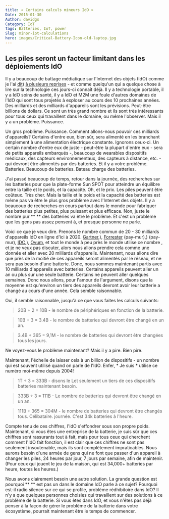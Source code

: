 ```yaml
---
title: « Certains calculs mineurs IdO »
Date: 2015-01-30
Author: davidgs
Category: IoT
Tags: Batteries, IoT, power
Slug: minor-iot-calculations
hero: images/Critical-Battery-Icon-old-laptop.jpg
---
```


## Les piles seront un facteur limitant dans les déploiements IdO

Il y a beaucoup de battage médiatique sur l'Internet des objets (IdO) comme je l'ai [dit](/posts/category/general/here-comes-iot-ready-or-not/)) [à plusieurs reprises](/posts/category/iot/is-iot-happening-or-not-in-2015/) - et comme quelqu'un qui a quelque chose à lire sur la technologie ces jours-ci connaît déjà. Il y a technologie portable, il y a IdO soins de santé, il y a IdO et M2M une foule d'autres domaines de l'IdO qui sont tous projetés à exploser au cours des 10 prochaines années. Des milliards et des milliards d'appareils sont les prévisions. Peut-être billions de dollars. Ce sont un très grand nombre et ils sont très intéressants pour tous ceux qui travaillent dans le domaine, ou même l'observer. Mais il y a un problème. Puissance.

Un gros problème. Puissance. Comment allons-nous pouvoir ces milliards d'appareils? Certains d'entre eux, bien sûr, sera alimenté en les branchant simplement à une alimentation électrique constante. Ignorons ceux-ci. Un certain nombre d'entre eux de juste - peut-être la plupart d'entre eux - sera de petits appareils embarqués -, beaucoup de wearables dispositifs médicaux, des capteurs environnementaux, des capteurs à distance, etc. - qui devront être alimentés par des batteries. Et il y a votre problème. Batteries. Beaucoup de batteries. Bateau charge des batteries.

J'ai passé beaucoup de temps, retour dans la journée, des recherches sur les batteries pour que la plate-forme Sun SPOT pour atteindre un équilibre entre la taille et le poids, et la capacité. Oh, et le prix. Les piles peuvent être coûteux. Très cher. Mais la taille et le poids et la capacité des batteries est même pas va être le plus gros problème avec l'Internet des objets. Il y a beaucoup de recherches en cours partout dans le monde pour fabriquer des batteries plus petites, plus puissant et plus efficace. Non, juste le nombre pur ** ** des batteries va être le problème. Et c'est un problème que les gens pas assez pensent à, et presque personne ne parle.

Voici ce que je veux dire. Prenons le nombre commun de 20 - 30 milliards d'appareils IdO en ligne d'ici à 2020. [Gartner](http://www.gartner.com/newsroom/id/2636073),), [Forrester](https://www.forrester.com/There+Is+No+Internet+Of+Things+8212+Yet/fulltext/-/E-RES101421) (pay-mur),) (pay-mur), [IDC](http://www.idc.com/getdoc.jsp?containerId=248451),), [Ovum](http://www.computerweekly.com/news/2240238915/Lot-of-nonsense-touted-about-IoT-says-analyst), et tout le monde à peu près le monde utilise ce nombre , et je ne veux pas discuter, alors nous allons prendre cela comme une donnée et aller avec 20 milliards d'appareils. Maintenant, nous allons dire que près de la moitié de ces appareils seront alimentés par le réseau, et ne sera pas besoin d'une batterie. Donc, nous sommes maintenant partis avec 10 milliards d'appareils avec batteries. Certains appareils peuvent aller un an ou plus sur une seule batterie. Certains ne peuvent aller quelques semaines. Donc nous allons, pour l'amour de l'argument, disons que la moyenne est qu'environ un tiers des appareils devront avoir leur batterie a changé au cours d'une année. Cela semble raisonnable.

Oui, il semble raisonnable, jusqu'à ce que vous faites les calculs suivants:

> 20B ÷ 2 = 10B - le nombre de périphériques en fonction de la batterie.

> 10B ÷ 3 = 3.4B - le nombre de batteries qui devront être changé en un an.

> 3.4B ÷ 365 = 9,1M - le nombre de batteries qui devront être changées tous les jours.

Ne voyez-vous le problème maintenant? Mais il y a pire. Bien pire.

Maintenant, l'échelle de laisser cela à un billion de dispositifs - un nombre qui est souvent utilisé quand on parle de l'IdO. Enfer, * Je suis * utilise ce numéro moi-même depuis 2004!

> 1T ÷ 3 = 333B - disons le Let seulement un tiers de ces dispositifs batteries maintenant besoin.

> 333B ÷ 3 = 111B - Le nombre de batteries qui devront être changé en un an.

> 111B ÷ 365 = 304M - le nombre de batteries qui devront être changés tous. Célibataire. journée. C'est 34k batteries à l'heure.

Compte tenu de ces chiffres, l'IdO s'effondrer sous son propre poids. Maintenant, si vous êtes une entreprise de la batterie, je suis sûr que ces chiffres sont rassurants tout à fait, mais pour tous ceux qui cherchent comment l'IdO fait fonction, il est clair que ces chiffres ne sont pas seulement insoutenable, mais ils sont complètement impraticables. Nous aurons besoin d'une armée de gens qui ne font que passer d'un appareil à changer les piles, 24 heures par jour, 7 jours par semaine, afin de maintenir. (Pour ceux qui jouent le jeu de la maison, qui est 34,000+ batteries par heure, toutes les heures.)

Nous avons clairement besoin une autre solution. La grande question est pourquoi ** ** est pas un dans le domaine IdO parle à ce sujet? Pourquoi est-il radio silence sur ce qui se profile, problème rédhibitoire dans IdO? Il n'y a que quelques personnes choisies qui travaillent sur des solutions à ce problème de la batterie. Si vous êtes dans IdO, et vous n'êtes pas déjà penser à la façon de gérer le problème de la batterie dans votre écosystème, pourrait maintenant être le temps de commencer.
